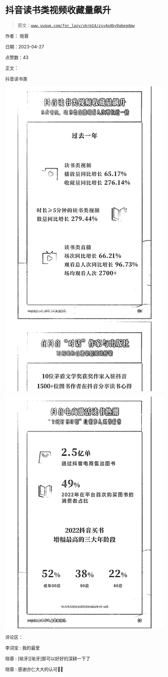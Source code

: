# 抖音读书类视频收藏量飙升

> 原文：[`www.yuque.com/for_lazy/xkrm14/zsy4o4by9abegdmw`](https://www.yuque.com/for_lazy/xkrm14/zsy4o4by9abegdmw)

作者： 晓蓉

日期：2023-04-27

点赞数：43

正文：

抖音读书类

![](img/9565e9eafad8e58546a30d1e03003199.png)

![](img/ee6793f895eabf3ed83e9f35e3d97972.png)  

评论区：

李词宝 : 我的最爱

晓蓉 : [呲牙][呲牙]那可以好好的深耕一下了

晓蓉 : 感谢亦仁大大的认可🎉🎉



